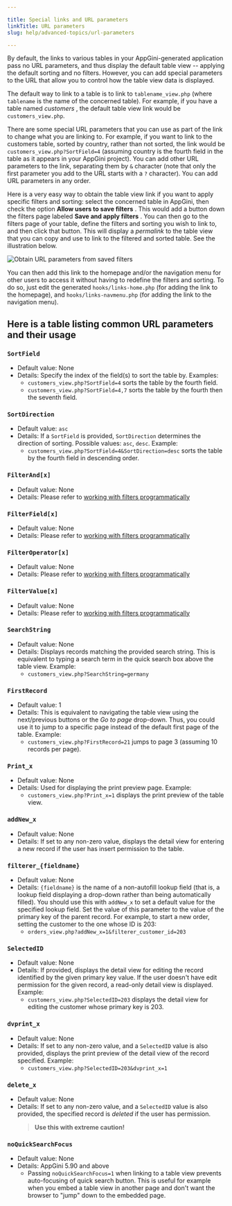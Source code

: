 ```yaml
---

title: Special links and URL parameters
linkTitle: URL parameters
slug: help/advanced-topics/url-parameters

---
```



By default, the links to various tables in your AppGini-generated
application pass no URL parameters, and thus display the default table
view \-- applying the default sorting and no filters. However, you can
add special parameters to the URL that allow you to control how the
table view data is displayed.

The default way to link to a table is to link to
`tablename_view.php` (where `tablename` is the name of
the concerned table). For example, if you have a table named *customers*
, the default table view link would be `customers_view.php`.

There are some special URL parameters that you can use as part of the
link to change what you are linking to. For example, if you want to link
to the customers table, sorted by country, rather than not sorted, the
link would be `customers_view.php?SortField=4`
(assuming country is the fourth field in the table as it appears in your
AppGini project). You can add other URL parameters to the link,
separating them by `&` character (note that only the first parameter you
add to the URL starts with a `?` character). You can add URL parameters in
any order.

Here is a very easy way to obtain the table view link if you want to
apply specific filters and sorting: select the concerned table in
AppGini, then check the option **Allow users to save filters** . This
would add a button down the filters page labeled **Save and apply
filters** . You can then go to the filters page of your table, define
the filters and sorting you wish to link to, and then click that button.
This will display a *permalink* to the table view that you can copy and
use to link to the filtered and sorted table. See the illustration
below.

![Obtain URL parameters from saved filters](https://cdn.bigprof.com/images/appgini/obtain-url-parameters-from-saved-filters.gif "Obtain URL parameters from saved filters")

You can then add this link to the homepage and/or the navigation menu
for other users to access it without having to redefine the filters and
sorting. To do so, just edit the generated `hooks/links-home.php`
(for adding the link to the homepage), and
`hooks/links-navmenu.php` (for adding the link to the navigation
menu).

## Here is a table listing common URL parameters and their usage

### `SortField`

* Default value: None
* Details: Specify the index of the field(s) to sort the table by. Examples:
  * `customers_view.php?SortField=4` sorts the table by the fourth field.
  * `customers_view.php?SortField=4,7` sorts the table by the fourth then the seventh field.

### `SortDirection`

* Default value: `asc`
* Details: If a `SortField` is provided, `SortDirection` determines the direction of sorting. Possible values: `asc`, `desc`. Example:
  * `customers_view.php?SortField=4&SortDirection=desc` sorts the table by the fourth field in descending order.

### `FilterAnd[x]`

* Default value: None
* Details: Please refer to [working with filters programmatically](/appgini/tips-and-tutorials/working-with-filters/part-1)

### `FilterField[x]`

* Default value: None
* Details: Please refer to [working with filters programmatically](/appgini/tips-and-tutorials/working-with-filters/part-1)

### `FilterOperator[x]`

* Default value: None
* Details: Please refer to [working with filters programmatically](/appgini/tips-and-tutorials/working-with-filters/part-1)

### `FilterValue[x]`

* Default value: None
* Details: Please refer to [working with filters programmatically](/appgini/tips-and-tutorials/working-with-filters/part-1)

### `SearchString`

* Default value: None
* Details: Displays records matching the provided search string. This is equivalent to typing a search term in the quick search box above the table view. Example:
  * `customers_view.php?SearchString=germany`

### `FirstRecord`

* Default value: 1
* Details: This is equivalent to navigating the table view using the next/previous buttons or the *Go to page* drop-down. Thus, you could use it to jump to a specific page instead of the default first page of the table. Example:
  * `customers_view.php?FirstRecord=21` jumps to page 3 (assuming 10 records per page).

### `Print_x`

* Default value: None
* Details: Used for displaying the print preview page. Example:
  * `customers_view.php?Print_x=1` displays the print preview of the table view.

### `addNew_x`

* Default value: None
* Details: If set to any non-zero value, displays the detail view for entering a new record if the user has insert permission to the table.

### `filterer_{fieldname}`

* Default value: None
* Details: `{fieldname}` is the name of a non-autofill lookup field (that is, a lookup field displaying a drop-down rather than being automatically filled). You should use this with `addNew_x` to set a default value for the specified lookup field. Set the value of this parameter to the value of the primary key of the parent record. For example, to start a new order, setting the customer to the one whose ID is 203:
  * `orders_view.php?addNew_x=1&filterer_customer_id=203`

### `SelectedID`

* Default value: None
* Details: If provided, displays the detail view for editing the record identified by the given primary key value. If the user doesn't have edit permission for the given record, a read-only detail view is displayed. Example:
  * `customers_view.php?SelectedID=203` displays the detail view for editing the customer whose primary key is 203.

### `dvprint_x`

* Default value: None
* Details: If set to any non-zero value, and a `SelectedID` value is also provided, displays the print preview of the detail view of the record specified. Example:
  * `customers_view.php?SelectedID=203&dvprint_x=1`

### `delete_x`

* Default value: None
* Details: If set to any non-zero value, and a `SelectedID` value is also provided, the specified record is *deleted* if the user has permission.
  > **Use this with extreme caution!**

### `noQuickSearchFocus`

* Default value: None
* Details: AppGini 5.90 and above
  * Passing `noQuickSearchFocus=1` when linking to a table view prevents auto-focusing of quick search button. This is useful for example when you embed a table view in another page and don't want the browser to "jump" down to the embedded page.

